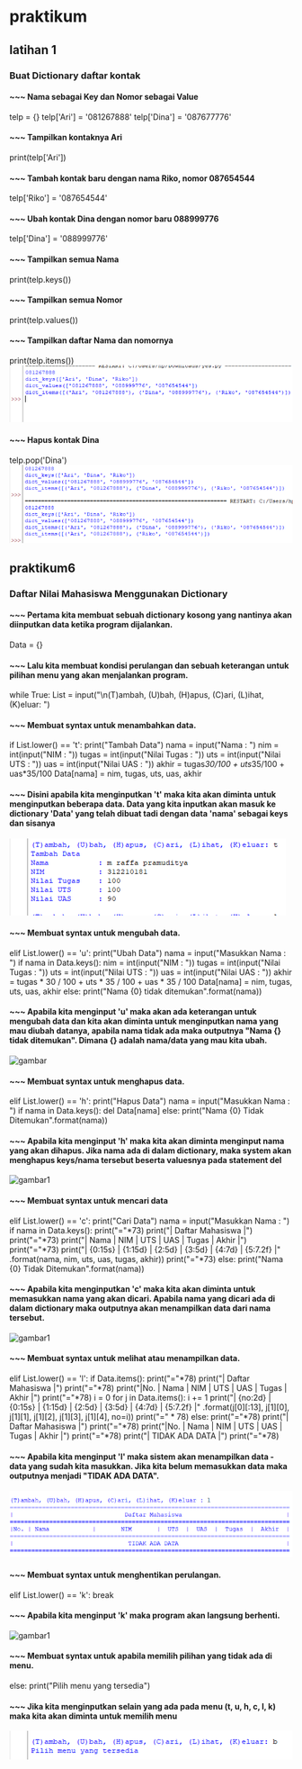 # praktikum 
 
## latihan 1
 
### Buat Dictionary daftar kontak
#### ~~~ Nama sebagai Key dan Nomor sebagai Value
telp = {}
telp['Ari'] = '081267888'
telp['Dina'] = '087677776'

#### ~~~ Tampilkan kontaknya Ari
print(telp['Ari'])

#### ~~~ Tambah kontak baru dengan nama Riko, nomor 087654544
telp['Riko'] = '087654544'

#### ~~~ Ubah kontak Dina dengan nomor baru 088999776
telp['Dina'] = '088999776'

#### ~~~ Tampilkan semua Nama
print(telp.keys())

#### ~~~ Tampilkan semua Nomor
print(telp.values())

#### ~~~ Tampilkan daftar Nama dan nomornya
print(telp.items())
![gambar1](gambar/foto2.png)

#### ~~~ Hapus kontak Dina
telp.pop('Dina')
![gambar1](gambar/foto1.png)

## praktikum6

### Daftar Nilai Mahasiswa Menggunakan Dictionary

#### ~~~ Pertama kita membuat sebuah dictionary kosong yang nantinya akan diinputkan data ketika program dijalankan.
Data = {}

#### ~~~ Lalu kita membuat kondisi perulangan dan sebuah keterangan untuk pilihan menu yang akan menjalankan program.
while True:
    List = input("\n(T)ambah, (U)bah, (H)apus, (C)ari, (L)ihat, (K)eluar: ")
    
#### ~~~ Membuat syntax untuk menambahkan data.
if List.lower() == 't':
        print("Tambah Data")
        nama = input("Nama           : ")
        nim = int(input("NIM            : "))
        tugas = int(input("Nilai Tugas    : "))
        uts = int(input("Nilai UTS      : "))
        uas = int(input("Nilai UAS      : "))
        akhir = tugas*30/100 + uts*35/100 + uas*35/100
        Data[nama] = nim, tugas, uts, uas, akhir
        
#### ~~~ Disini apabila kita menginputkan 't' maka kita akan diminta untuk menginputkan beberapa data. Data yang kita inputkan akan masuk ke dictionary 'Data' yang telah dibuat tadi dengan data 'nama' sebagai keys dan sisanya
![gambar1](gambar/foto3.png)

#### ~~~ Membuat syntax untuk mengubah data.
elif List.lower() == 'u':
        print("Ubah Data")
        nama = input("Masukkan Nama  : ")
        if nama in Data.keys():
            nim = int(input("NIM            : "))
            tugas = int(input("Nilai Tugas    : "))
            uts = int(input("Nilai UTS      : "))
            uas = int(input("Nilai UAS      : "))
            akhir = tugas * 30 / 100 + uts * 35 / 100 + uas * 35 / 100
            Data[nama] = nim, tugas, uts, uas, akhir
        else:
            print("Nama {0} tidak ditemukan".format(nama))
            
#### ~~~ Apabila kita menginput 'u' maka akan ada keterangan untuk mengubah data dan kita akan diminta untuk menginputkan nama yang mau diubah datanya, apabila nama tidak ada maka outputnya "Nama {} tidak ditemukan". Dimana {} adalah nama/data yang mau kita ubah.
![gambar](gambar/foto9.png)

#### ~~~ Membuat syntax untuk menghapus data.
elif List.lower() == 'h':
        print("Hapus Data")
        nama = input("Masukkan Nama  : ")
        if nama in Data.keys():
            del Data[nama]
        else:
            print("Nama {0} Tidak Ditemukan".format(nama))
        
#### ~~~ Apabila kita menginput 'h' maka kita akan diminta menginput nama yang akan dihapus. Jika nama ada di dalam dictionary, maka system akan menghapus keys/nama tersebut beserta valuesnya pada statement del
![gambar1](gambar/foto5,png)

#### ~~~ Membuat syntax untuk mencari data
elif List.lower() == 'c':
        print("Cari Data")
        nama = input("Masukkan Nama : ")
        if nama in Data.keys():
            print("="*73)
            print("|                             Daftar Mahasiswa                          |")
            print("="*73)
            print("| Nama            |       NIM       |  UTS  |  UAS  |  Tugas  |  Akhir  |")
            print("="*73)
            print("| {0:15s} | {1:15d} | {2:5d} | {3:5d} | {4:7d} | {5:7.2f} |"
                  .format(nama, nim, uts, uas, tugas, akhir))
            print("="*73)
        else:
            print("Nama {0} Tidak Ditemukan".format(nama))
            
#### ~~~ Apabila kita menginputkan 'c' maka kita akan diminta untuk memasukkan nama yang akan dicari. Apabila nama yang dicari ada di dalam dictionary maka outputnya akan menampilkan data dari nama tersebut.
![gambar1](gambar/foto6,png)

#### ~~~ Membuat syntax untuk melihat atau menampilkan data.
elif List.lower() == 'l':
        if Data.items():
            print("="*78)
            print("|                               Daftar Mahasiswa                             |")
            print("="*78)
            print("|No. | Nama            |       NIM       |  UTS  |  UAS  |  Tugas  |  Akhir  |")
            print("="*78)
            i = 0
            for j in Data.items():
                i += 1
                print("| {no:2d} | {0:15s} | {1:15d} | {2:5d} | {3:5d} | {4:7d} | {5:7.2f} |"
                      .format(j[0][:13], j[1][0], j[1][1], j[1][2], j[1][3], j[1][4], no=i))
            print("=" * 78)
        else:
            print("="*78)
            print("|                               Daftar Mahasiswa                             |")
            print("="*78)
            print("|No. | Nama            |       NIM       |  UTS  |  UAS  |  Tugas  |  Akhir  |")
            print("="*78)
            print("|                                TIDAK ADA DATA                              |")
            print("="*78)

#### ~~~ Apabila kita menginput 'l' maka sistem akan menampilkan data - data yang sudah kita masukkan. Jika kita belum memasukkan data maka outputnya menjadi "TIDAK ADA DATA".
![gambar1](gambar/foto8.png)

#### ~~~ Membuat syntax untuk menghentikan perulangan.
 elif List.lower() == 'k':
            break

#### ~~~ Apabila kita menginput 'k' maka program akan langsung berhenti.
![gambar1](gambar/foto10.png)

#### ~~~ Membuat syntax untuk apabila memilih pilihan yang tidak ada di menu.
 else:
        print("Pilih menu yang tersedia")
#### ~~~ Jika kita menginputkan selain yang ada pada menu (t, u, h, c, l, k) maka kita akan diminta untuk memilih menu
![gambar1](gambar/foto7.png)

